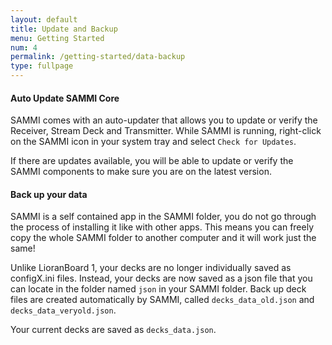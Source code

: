```yaml
---
layout: default
title: Update and Backup
menu: Getting Started
num: 4
permalink: /getting-started/data-backup
type: fullpage
---
```


#### Auto Update SAMMI Core
SAMMI comes with an auto-updater that allows you to update or verify the Receiver, Stream Deck and Transmitter. While SAMMI is running, right-click on the SAMMI icon in your system tray and select `Check for Updates`. 

If there are updates available, you will be able to update or verify the SAMMI components to make sure you are on the latest version. 

#### Back up your data
SAMMI is a self contained app in the SAMMI folder, you do not go through the process of installing it like with other apps.
This means you can freely copy the whole SAMMI folder to another computer and it will work just the same!

Unlike LioranBoard 1, your decks are no longer individually saved as configX.ini files. Instead, your decks are now saved as a json file that you can locate in the folder named `json` in your SAMMI folder. Back up deck files are created automatically by SAMMI, called `decks_data_old.json` and `decks_data_veryold.json`. 

Your current decks are saved as `decks_data.json`. 


